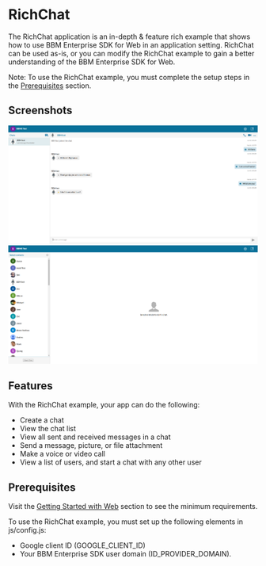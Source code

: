# RichChat 

The RichChat application is an in-depth & feature rich example that shows how to use BBM Enterprise SDK for Web in an application setting. RichChat can be used as-is, or you can modify the RichChat example to gain a better understanding of the BBM Enterprise SDK for Web.

Note: To use the RichChat example, you must complete the setup steps in the [Prerequisites](#prereq) section.

## Screenshots

[![image_alt_preview25](screenShots/RichChat_Chat.png)](screenShots/RichChat_Chat.png) [![image_alt_preview25](screenShots/RichChat_ContactPicker.png)](screenShots/RichChat_ContactPicker.png)

## Features

With the RichChat example, your app can do the following:

- Create a chat
- View the chat list
- View all sent and received messages in a chat
- Send a message, picture, or file attachment
- Make a voice or video call
- View a list of users, and start a chat with any other user

## <a name="prereq"></a>Prerequisites

Visit the [Getting Started with Web](../../gettingStarted-web.md) section to see the minimum requirements.

To use the RichChat example, you must set up the following elements in js/config.js:

- Google client ID (GOOGLE_CLIENT_ID)
- Your BBM Enterprise SDK user domain (ID_PROVIDER_DOMAIN).
